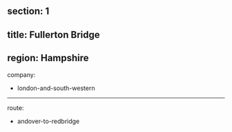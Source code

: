 ﻿section: 1
----
title: Fullerton Bridge
----
region: Hampshire
----
company:
- london-and-south-western
----
route:
- andover-to-redbridge
